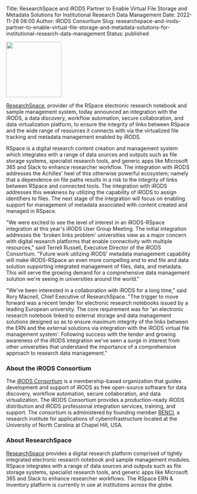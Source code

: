 Title: ResearchSpace and iRODS Partner to Enable Virtual File Storage and Metadata Solutions for Institutional Research Data Management
Date: 2022-11-28 08:00
Author: iRODS Consortium
Slug: researchspace-and-irods-partner-to-enable-virtual-file-storage-and-metadata-solutions-for-institutional-research-data-management
Status: published

<img src="{static}/images/rspace_logo.png" width="150px" />

<br />

[ResearchSpace](https://www.researchspace.com/), provider of the RSpace electronic research notebook and sample management system, today announced an integration with the iRODS, a data discovery, workflow automation, secure collaboration, and data virtualization platform, to ensure the integrity of links between RSpace and the wide range of resources it connects with via the virtualized file tracking and metadata management enabled by iRODS.

RSpace is a digital research content creation and management system which integrates with a range of data sources and outputs such as file storage systems, specialist research tools, and generic apps like Microsoft 365 and Slack to enhance researcher workflow. The integration with iRODS addresses the Achilles' heel of this otherwise powerful ecosystem; namely that a dependence on file paths results in a risk to the integrity of links between RSpace and connected tools. The integration with iRODS addresses this weakness by utilizing the capability of iRODS to assign identifiers to files. The next stage of the integration will focus on enabling support for management of metadata associated with content created and managed in RSpace.

"We were excited to see the level of interest in an iRODS-RSpace integration at this year's iRODS User Group Meeting. The initial integration addresses the 'broken links problem' universities view as a major concern with digital research platforms that enable connectivity with multiple resources," said Terrell Russell, Executive Director of the iRODS Consortium. "Future work utilizing iRODS' metadata management capability will make iRODS-RSpace an even more compelling end to end file and data solution supporting integrated management of files, data, and metadata. This will serve the growing demand for a comprehensive data management solution we're seeing in universities around the world."

"We've been interested in a collaboration with iRODS for a long time," said Rory Macneil, Chief Executive of ResearchSpace. "The trigger to move forward was a recent tender for electronic research notebooks issued by a leading European university. The core requirement was for 'an electronic research notebook linked to external storage and data management solutions designed so as to ensure maximum integrity of the links between the ERN and the external solutions via integration with the iRODS virtual file management system'. Following success with the tender and growing awareness of the iRODS integration we've seen a surge in interest from other universities that understand the importance of a comprehensive approach to research data management."

### About the iRODS Consortium

The [iRODS Consortium](https://irods.org) is a membership-based organization that guides development and support of iRODS as free open-source software for data discovery, workflow automation, secure collaboration, and data virtualization. The iRODS Consortium provides a production-ready iRODS distribution and iRODS professional integration services, training, and support. The consortium is administered by founding member [RENCI](https://renci.org), a research institute for applications of cyberinfrastructure located at the University of North Carolina at Chapel Hill, USA.

### About ResearchSpace

[ResearchSpace](https://www.researchspace.com/) provides a digital research platform comprised of tightly integrated electronic research notebook and sample management modules. RSpace integrates with a range of data sources and outputs such as file storage systems, specialist research tools, and generic apps like Microsoft 365 and Slack to enhance researcher workflows. The RSpace ERN & Inventory platform is currently in use at institutions across the globe.
